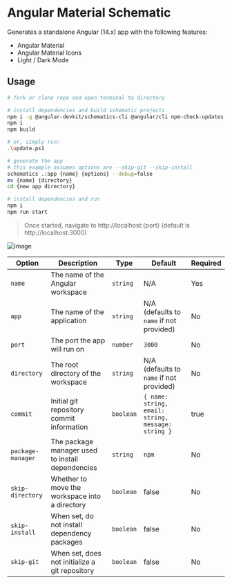 # Angular Material Schematic

Generates a standalone Angular (14.x) app with the following features:

* Angular Material
* Angular Material Icons
* Light / Dark Mode

## Usage

```bash
# fork or clone repo and open terminal to directory

# install dependencies and build schematic projects
npm i -g @angular-devkit/schematics-cli @angular/cli npm-check-updates npm
npm i
npm build

# or, simply run:
.\update.ps1

# generate the app
# this example assumes options are --skip-git --skip-install
schematics .:app {name} {options} --debug=false
mv {name} {directory}
cd {new app directory}

# install dependencies and run
npm i
npm run start
```

> Once started, navigate to http://localhost:{port} (default is http://localhost:3000)

![image](https://user-images.githubusercontent.com/14102723/118379040-bec8e400-b5a5-11eb-8e37-195719eb62e0.png)  

Option | Description | Type | Default | Required
-------|-------------|------|---------|---------
`name` | The name of the Angular workspace | `string` | N/A | Yes
`app` | The name of the application | `string` | N/A (defaults to `name` if not provided) | No
`port` | The port the app will run on | `number` | `3000` | No
`directory` | The root directory of the workspace | `string` | N/A (defaults to `name` if not provided) | No
`commit` | Initial git repository commit information | `boolean` | `{ name: string, email: string, message: string }` | true | No
`package-manager` | The package manager used to install dependencies | `string` | `npm` | No
`skip-directory` | Whether to move the workspace into a directory | `boolean` | false | No
`skip-install` | When set, do not install dependency packages | `boolean` | false | No
`skip-git` | When set, does not initialize a git repository | `boolean` | false | No
